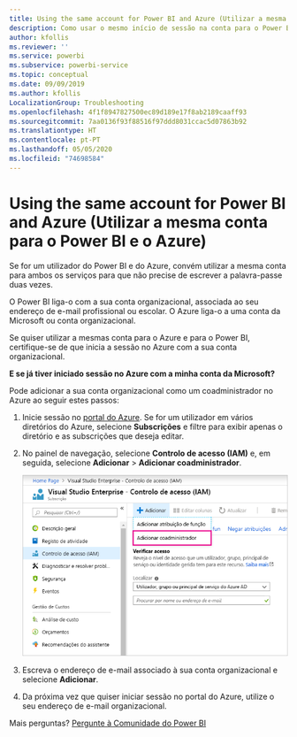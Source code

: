 ```yaml
---
title: Using the same account for Power BI and Azure (Utilizar a mesma conta para o Power BI e o Azure)
description: Como usar o mesmo início de sessão na conta para o Power BI e o Azure
author: kfollis
ms.reviewer: ''
ms.service: powerbi
ms.subservice: powerbi-service
ms.topic: conceptual
ms.date: 09/09/2019
ms.author: kfollis
LocalizationGroup: Troubleshooting
ms.openlocfilehash: 4f1f8947827500ec89d189e17f8ab2189caaff93
ms.sourcegitcommit: 7aa0136f93f88516f97ddd8031ccac5d07863b92
ms.translationtype: HT
ms.contentlocale: pt-PT
ms.lasthandoff: 05/05/2020
ms.locfileid: "74698584"
---
```

# <a name="using-the-same-account-for-power-bi-and-azure"></a>Using the same account for Power BI and Azure (Utilizar a mesma conta para o Power BI e o Azure)

Se for um utilizador do Power BI e do Azure, convém utilizar a mesma conta para ambos os serviços para que não precise de escrever a palavra-passe duas vezes.

O Power BI liga-o com a sua conta organizacional, associada ao seu endereço de e-mail profissional ou escolar.  O Azure liga-o a uma conta da Microsoft ou conta organizacional.

Se quiser utilizar a mesmas conta para o Azure e para o Power BI, certifique-se de que inicia a sessão no Azure com a sua conta organizacional.

**E se já tiver iniciado sessão no Azure com a minha conta da Microsoft?**

Pode adicionar a sua conta organizacional como um coadministrador no Azure ao seguir estes passos:

1. Inicie sessão no [portal do Azure](https://portal.azure.com/). Se for um utilizador em vários diretórios do Azure, selecione **Subscrições** e filtre para exibir apenas o diretório e as subscrições que deseja editar.

1. No painel de navegação, selecione **Controlo de acesso (IAM)** e, em seguida, selecione **Adicionar** \> **Adicionar coadministrador**.

    ![Adicionar um coadministrador no portal do Azure](media/service-admin-how-to-use-the-same-account-as-azure/add-co-administrator.png)

1. Escreva o endereço de e-mail associado à sua conta organizacional e selecione **Adicionar**.

1. Da próxima vez que quiser iniciar sessão no portal do Azure, utilize o seu endereço de e-mail organizacional.

Mais perguntas? [Pergunte à Comunidade do Power BI](https://community.powerbi.com/)
